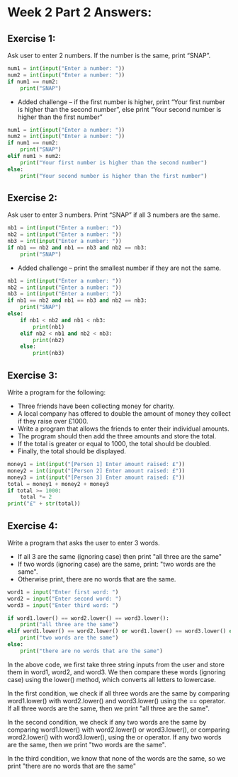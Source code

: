 # Week 2 Part 2 Answers:

## **Exercise 1:**
Ask user to enter 2 numbers. If the number is the same, print “SNAP”.
```python
num1 = int(input("Enter a number: "))
num2 = int(input("Enter a number: "))
if num1 == num2:
    print("SNAP")

```
* Added challenge – if the first number is higher, print “Your first number is higher than the second number”, else print “Your second number is higher than the first number”
```python
num1 = int(input("Enter a number: "))
num2 = int(input("Enter a number: "))
if num1 == num2:
    print("SNAP")
elif num1 > num2:
    print("Your first number is higher than the second number")
else:
    print("Your second number is higher than the first number")
```

## **Exercise 2:**
Ask user to enter 3 numbers.  Print “SNAP” if all 3 numbers are the same.
```python
nb1 = int(input("Enter a number: "))
nb2 = int(input("Enter a number: "))
nb3 = int(input("Enter a number: "))
if nb1 == nb2 and nb1 == nb3 and nb2 == nb3:
    print("SNAP")
```
* Added challenge – print the smallest number if they are not the same.
```python
nb1 = int(input("Enter a number: "))
nb2 = int(input("Enter a number: "))
nb3 = int(input("Enter a number: "))
if nb1 == nb2 and nb1 == nb3 and nb2 == nb3:
    print("SNAP")
else:
    if nb1 < nb2 and nb1 < nb3:
        print(nb1)
    elif nb2 < nb1 and nb2 < nb3:
        print(nb2)
    else:
        print(nb3)
```


## **Exercise 3:**
Write a program for the following:
* Three friends have been collecting money for charity.
* A local company has offered to double the amount of money they collect if they raise over £1000.
* Write a program that allows the friends to enter their individual amounts.
* The program should then add the three amounts and store the total.
* If the total is greater or equal to 1000, the total should be doubled.
* Finally, the total should be displayed.

```python
money1 = int(input("[Person 1] Enter amount raised: £"))
money2 = int(input("[Person 2] Enter amount raised: £"))
money3 = int(input("[Person 3] Enter amount raised: £"))
total = money1 + money2 + money3
if total >= 1000:
    total *= 2
print("£" + str(total))
```

## **Exercise 4:**
Write a program that asks the user to enter 3 words.
* If all 3 are the same (ignoring case) then print "all three are the same"
* If two words (ignoring case) are the same, print: "two words are the same".
* Otherwise print, there are no words that are the same.
```python
word1 = input("Enter first word: ")
word2 = input("Enter second word: ")
word3 = input("Enter third word: ")

if word1.lower() == word2.lower() == word3.lower():
    print("all three are the same")
elif word1.lower() == word2.lower() or word1.lower() == word3.lower() or word2.lower() == word3.lower():
    print("two words are the same")
else:
    print("there are no words that are the same")
```
In the above code, we first take three string inputs from the user and store them in word1, word2, and word3. We then compare these words (ignoring case) using the lower() method, which converts all letters to lowercase.

In the first condition, we check if all three words are the same by comparing word1.lower() with word2.lower() and word3.lower() using the == operator. If all three words are the same, then we print "all three are the same".

In the second condition, we check if any two words are the same by comparing word1.lower() with word2.lower() or word3.lower(), or comparing word2.lower() with word3.lower(), using the or operator. If any two words are the same, then we print "two words are the same".

In the third condition, we know that none of the words are the same, so we print "there are no words that are the same"